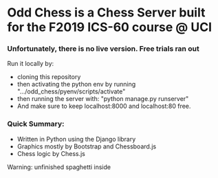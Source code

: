 #  **Odd Chess is a Chess Server built for the F2019 ICS-60 course @ UCI**  
### Unfortunately, there is no live version. Free trials ran out


Run it locally by:
- cloning this repository  
- then activating the python env by running ".../odd_chess/pyenv/scripts/activate"  
- then running the server with: "python manage.py runserver"  
- And make sure to keep localhost:8000 and localhost:80 free.

  
### Quick Summary:
- Written in Python using the Django library
- Graphics mostly by Bootstrap and Chessboard.js
- Chess logic by Chess.js



Warning: unfinished spaghetti inside 
